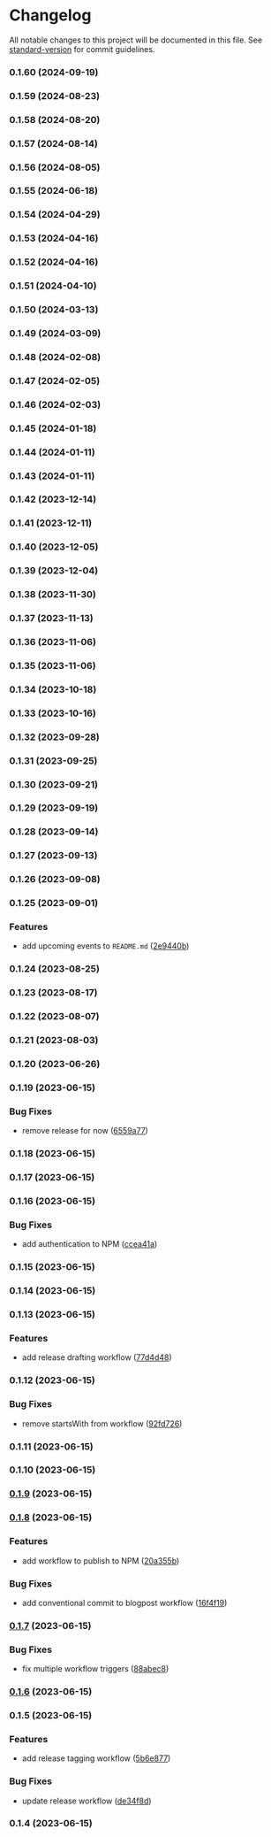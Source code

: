 # Changelog

All notable changes to this project will be documented in this file. See [standard-version](https://github.com/conventional-changelog/standard-version) for commit guidelines.

### 0.1.60 (2024-09-19)

### 0.1.59 (2024-08-23)

### 0.1.58 (2024-08-20)

### 0.1.57 (2024-08-14)

### 0.1.56 (2024-08-05)

### 0.1.55 (2024-06-18)

### 0.1.54 (2024-04-29)

### 0.1.53 (2024-04-16)

### 0.1.52 (2024-04-16)

### 0.1.51 (2024-04-10)

### 0.1.50 (2024-03-13)

### 0.1.49 (2024-03-09)

### 0.1.48 (2024-02-08)

### 0.1.47 (2024-02-05)

### 0.1.46 (2024-02-03)

### 0.1.45 (2024-01-18)

### 0.1.44 (2024-01-11)

### 0.1.43 (2024-01-11)

### 0.1.42 (2023-12-14)

### 0.1.41 (2023-12-11)

### 0.1.40 (2023-12-05)

### 0.1.39 (2023-12-04)

### 0.1.38 (2023-11-30)

### 0.1.37 (2023-11-13)

### 0.1.36 (2023-11-06)

### 0.1.35 (2023-11-06)

### 0.1.34 (2023-10-18)

### 0.1.33 (2023-10-16)

### 0.1.32 (2023-09-28)

### 0.1.31 (2023-09-25)

### 0.1.30 (2023-09-21)

### 0.1.29 (2023-09-19)

### 0.1.28 (2023-09-14)

### 0.1.27 (2023-09-13)

### 0.1.26 (2023-09-08)

### 0.1.25 (2023-09-01)


### Features

* add upcoming events to `README.md` ([2e9440b](https://github.com/eliancodes/eliancodes/commit/2e9440ba0948bea14b3d62c8c79e4976fabdfdab))

### 0.1.24 (2023-08-25)

### 0.1.23 (2023-08-17)

### 0.1.22 (2023-08-07)

### 0.1.21 (2023-08-03)

### 0.1.20 (2023-06-26)

### 0.1.19 (2023-06-15)


### Bug Fixes

* remove release for now ([6559a77](https://github.com/eliancodes/eliancodes/commit/6559a774a64976fd2c07118da00a034ff6fef43a))

### 0.1.18 (2023-06-15)

### 0.1.17 (2023-06-15)

### 0.1.16 (2023-06-15)


### Bug Fixes

* add authentication to NPM ([ccea41a](https://github.com/eliancodes/eliancodes/commit/ccea41a1f7653ff16be189101948b88c0a8029c3))

### 0.1.15 (2023-06-15)

### 0.1.14 (2023-06-15)

### 0.1.13 (2023-06-15)


### Features

* add release drafting workflow ([77d4d48](https://github.com/eliancodes/eliancodes/commit/77d4d48663deb1e52c746ef22bbb80fd675f6b58))

### 0.1.12 (2023-06-15)


### Bug Fixes

* remove startsWith from workflow ([92fd726](https://github.com/eliancodes/eliancodes/commit/92fd726f91f96785d7f5bbd0edbee7cc0006ce2c))

### 0.1.11 (2023-06-15)

### 0.1.10 (2023-06-15)

### [0.1.9](https://github.com/eliancodes/eliancodes/compare/v0.1.8...v0.1.9) (2023-06-15)

### [0.1.8](https://github.com/eliancodes/eliancodes/compare/v0.1.7...v0.1.8) (2023-06-15)


### Features

* add workflow to publish to NPM ([20a355b](https://github.com/eliancodes/eliancodes/commit/20a355bb84c879736fbbfd7a6e3abc6b730e5ad0))


### Bug Fixes

* add conventional commit to blogpost workflow ([16f4f19](https://github.com/eliancodes/eliancodes/commit/16f4f19b1bbee51c4938b4d066ade08c3f9803d6))

### [0.1.7](https://github.com/eliancodes/eliancodes/compare/v0.1.6...v0.1.7) (2023-06-15)


### Bug Fixes

* fix multiple workflow triggers ([88abec8](https://github.com/eliancodes/eliancodes/commit/88abec8aec6fdca3fa382c84f441f3bc0d897db3))

### [0.1.6](https://github.com/eliancodes/eliancodes/compare/v0.1.5...v0.1.6) (2023-06-15)

### 0.1.5 (2023-06-15)


### Features

* add release tagging workflow ([5b6e877](https://github.com/eliancodes/eliancodes/commit/5b6e8778a1d9f894841c3a54e13c48084aa53be3))


### Bug Fixes

* update release workflow ([de34f8d](https://github.com/eliancodes/eliancodes/commit/de34f8dc2e40b97a946ba4695b5e9f86f0179baa))

### 0.1.4 (2023-06-15)
